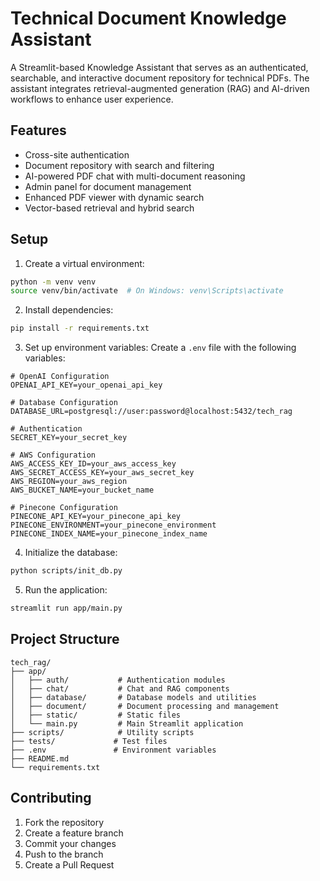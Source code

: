 # Technical Document Knowledge Assistant

A Streamlit-based Knowledge Assistant that serves as an authenticated, searchable, and interactive document repository for technical PDFs. The assistant integrates retrieval-augmented generation (RAG) and AI-driven workflows to enhance user experience.

## Features

- Cross-site authentication
- Document repository with search and filtering
- AI-powered PDF chat with multi-document reasoning
- Admin panel for document management
- Enhanced PDF viewer with dynamic search
- Vector-based retrieval and hybrid search

## Setup

1. Create a virtual environment:
```bash
python -m venv venv
source venv/bin/activate  # On Windows: venv\Scripts\activate
```

2. Install dependencies:
```bash
pip install -r requirements.txt
```

3. Set up environment variables:
Create a `.env` file with the following variables:
```
# OpenAI Configuration
OPENAI_API_KEY=your_openai_api_key

# Database Configuration
DATABASE_URL=postgresql://user:password@localhost:5432/tech_rag

# Authentication
SECRET_KEY=your_secret_key

# AWS Configuration
AWS_ACCESS_KEY_ID=your_aws_access_key
AWS_SECRET_ACCESS_KEY=your_aws_secret_key
AWS_REGION=your_aws_region
AWS_BUCKET_NAME=your_bucket_name

# Pinecone Configuration
PINECONE_API_KEY=your_pinecone_api_key
PINECONE_ENVIRONMENT=your_pinecone_environment
PINECONE_INDEX_NAME=your_pinecone_index_name
```

4. Initialize the database:
```bash
python scripts/init_db.py
```

5. Run the application:
```bash
streamlit run app/main.py
```

## Project Structure

```
tech_rag/
├── app/
│   ├── auth/           # Authentication modules
│   ├── chat/           # Chat and RAG components
│   ├── database/       # Database models and utilities
│   ├── document/       # Document processing and management
│   ├── static/         # Static files
│   └── main.py         # Main Streamlit application
├── scripts/            # Utility scripts
├── tests/             # Test files
├── .env               # Environment variables
├── README.md
└── requirements.txt
```

## Contributing

1. Fork the repository
2. Create a feature branch
3. Commit your changes
4. Push to the branch
5. Create a Pull Request
